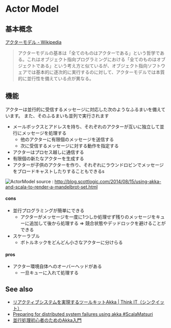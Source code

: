 # Actor Model

## 基本概念
[アクターモデル - Wikipedia](https://ja.wikipedia.org/wiki/%E3%82%A2%E3%82%AF%E3%82%BF%E3%83%BC%E3%83%A2%E3%83%87%E3%83%AB)
> アクターモデルの基本は「全てのものはアクターである」という哲学である。これはオブジェクト指向プログラミングにおける「全てのものはオブジェクトである」という考え方と似ているが、オブジェクト指向ソフトウェアでは基本的に逐次的に実行するのに対して、アクターモデルでは本質的に並行性を備えている点が異なる。

## 機能
アクターは並行的に受信するメッセージに対応した次のようなふるまいを備えています。
また、そのふるまいも並列で実行されます

- メールボックスとアドレスを持ち、それぞれのアクターが互いに独立して並行にメッセージを処理する
    - 他のアクターに有限個のメッセージを送信する
    - 次に受信するメッセージに対する動作を指定する
- アクターはプロセス越しに通信する
- 有限個の新たなアクターを生成する
- アクターが子供のアクターを作り、それぞれにラウンドロビンでメッセージをブロードキャストしたりすることもできるs

![ActorModel](http://blog.scottlogic.com/rdoyle/assets/ActorModel.png)
source : http://blog.scottlogic.com/2014/08/15/using-akka-and-scala-to-render-a-mandelbrot-set.html

#### cons
- 並行プログラミングが簡単にできる
    - アクターがメッセージを一度に1つしか処理せず残りのメッセージをキューに追加して後から処理する => 競合状態やデッドロックを避けることができる
- スケーラブル
    - ボトルネックをどんどん小さなアクターに分けらる

#### pros
- アクター環境自体へのオーバーヘッドがある
    - 一旦キューに入れて処理する

## See also
- [リアクティブシステムを実現するツールキットAkka | Think IT（シンクイット）](https://thinkit.co.jp/article/11477)
- [Preparing for distributed system failures using akka #ScalaMatsuri](https://www.slideshare.net/yugolf/preparing-for-distributed-system-failures-using-akka-scala-matsuri2017-72575226)
- [並行処理初心者のためのAkka入門](https://www.slideshare.net/sifue/akka-39611889)
